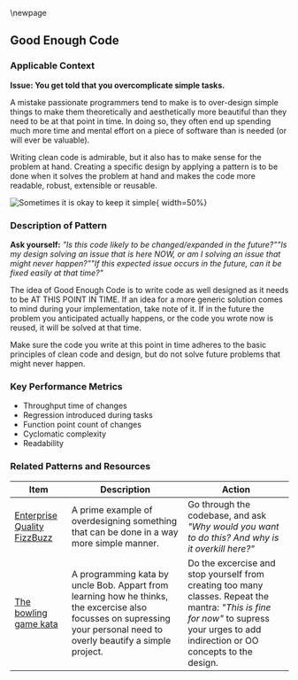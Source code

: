 
\newpage

## Good Enough Code

### Applicable Context

**Issue: You get told that you overcomplicate simple tasks.**

A mistake passionate programmers tend to make is to over-design simple things to make them theoretically and aesthetically more beautiful than they need to be at that point in time.
In doing so, they often end up spending much more time and mental effort on a piece of software than is needed (or will ever be valuable).

Writing clean code is admirable, but it also has to make sense for the problem at hand.
Creating a specific design by applying a pattern is to be done when it solves the problem at hand and makes the code more readable, robust, extensible or reusable.

![Sometimes it is okay to keep it simple](img/overdesign.png){ width=50%}

### Description of Pattern

**Ask yourself:** _"Is this code likely to be changed/expanded in the future?""Is my design solving an issue that is here NOW, or am I solving an issue that might never happen?""If this expected issue occurs in the future, can it be fixed easily at that time?"_

The idea of Good Enough Code is to write code as well designed as it needs to be AT THIS POINT IN TIME.
If an idea for a more generic solution comes to mind during your implementation, take note of it.
If in the future the problem you anticipated actually happens, or the code you wrote now is reused, it will be solved at that time.

Make sure the code you write at this point in time adheres to the basic principles of clean code and design, but do not solve future problems that might never happen.

### Key Performance Metrics

- Throughput time of changes
- Regression introduced during tasks
- Function point count of changes
- Cyclomatic complexity
- Readability

### Related Patterns and Resources

| Item | Description | Action |
|---|---|---|
| [Enterprise Quality FizzBuzz](https://github.com/EnterpriseQualityCoding/FizzBuzzEnterpriseEdition)| A prime example of overdesigning something that can be done in a way more simple manner.| Go through the codebase, and ask _"Why would you want to do this? And why is it overkill here?"_ |
| [The bowling game kata](http://www.butunclebob.com/ArticleS.UncleBob.TheBowlingGameKata) | A programming kata by uncle Bob. Appart from learning how he thinks, the excercise also focusses on supressing your personal need to overly beautify a simple project. | Do the excercise and stop yourself from creating too many classes. Repeat the mantra: _"This is fine for now"_ to supress your urges to add indirection or OO concepts to the design. |
